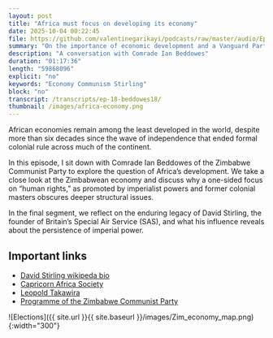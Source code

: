 ```yaml
---
layout: post
title: "Africa must focus on developing its economy"
date: 2025-10-04 00:22:45
file: https://github.com/valentinegarikayi/podcasts/raw/master/audio/Ep_18_2025_BeddowesOctober2025.mp3
summary: "On the importance of economic development and a Vanguard Party"
description: "A conversation with Comrade Ian Beddowes"
duration: "01:17:36"
length: "59868096"
explicit: "no"
keywords: "Economy Communism Stirling"
block: "no"
transcript: /transcripts/ep-18-beddowes18/
thumbnail: /images/africa-economy.png
---
```


African economies remain among the least developed in the world, despite more than six decades since the wave of independence that ended formal colonial rule across much of the continent.

In this episode, I sit down with Comrade Ian Beddowes of the Zimbabwe Communist Party to explore the question of Africa’s development. We take a close look at the Zimbabwean economy and discuss why a one-sided focus on “human rights,” as promoted by imperialist powers and former colonial masters obscures deeper structural issues.

In the final segment, we reflect on the enduring legacy of David Stirling, the founder of Britain’s Special Air Service (SAS), and what his influence reveals about the persistence of imperial power.

<!--more-->

## Important links

* [David Stirling wikipeda bio](https://en.wikipedia.org/wiki/David_Stirling)
* [Capricorn Africa Society](https://en.wikipedia.org/wiki/Capricorn_Africa_Society)
* [Leopold Takawira](https://en.wikipedia.org/wiki/Leopold_Takawira)
* [Programme of the Zimbabwe Communist Party](https://zimcommunists.org/programme)

![Elections]({{ site.url }}{{ site.baseurl }}/images/Zim_economy_map.png){:width="300"}

<!-- Google tag (gtag.js) -->
<script async src="https://www.googletagmanager.com/gtag/js?id=G-02DTBF3N7T"></script>
<script>
  window.dataLayer = window.dataLayer || [];
  function gtag(){dataLayer.push(arguments);}
  gtag('js', new Date());

  gtag('config', 'G-02DTBF3N7T');
</script>
